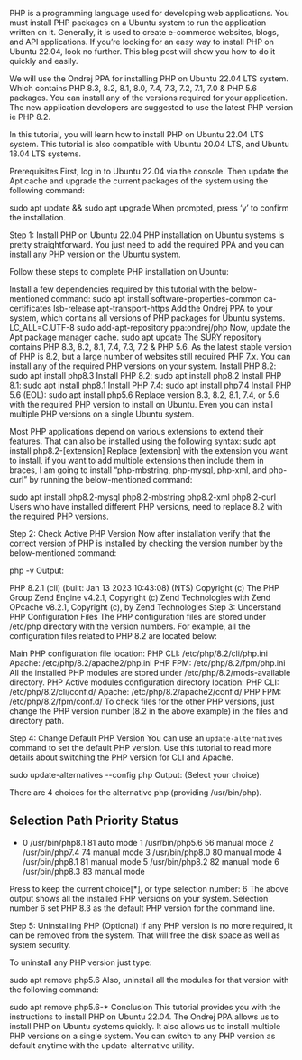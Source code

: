 PHP is a programming language used for developing web applications. You must install PHP packages on a Ubuntu system to run the application written on it. Generally, it is used to create e-commerce websites, blogs, and API applications. If you’re looking for an easy way to install PHP on Ubuntu 22.04, look no further. This blog post will show you how to do it quickly and easily.

We will use the Ondrej PPA for installing PHP on Ubuntu 22.04 LTS system. Which contains PHP 8.3, 8.2, 8.1, 8.0, 7.4, 7.3, 7.2, 7.1, 7.0 & PHP 5.6 packages. You can install any of the versions required for your application. The new application developers are suggested to use the latest PHP version ie PHP 8.2.

In this tutorial, you will learn how to install PHP on Ubuntu 22.04 LTS system. This tutorial is also compatible with Ubuntu 20.04 LTS, and Ubuntu 18.04 LTS systems.

Prerequisites
First, log in to Ubuntu 22.04 via the console. Then update the Apt cache and upgrade the current packages of the system using the following command:

sudo apt update && sudo apt upgrade 
When prompted, press ‘y’ to confirm the installation.

Step 1: Install PHP on Ubuntu 22.04
PHP installation on Ubuntu systems is pretty straightforward. You just need to add the required PPA and you can install any PHP version on the Ubuntu system.

Follow these steps to complete PHP installation on Ubuntu:

Install a few dependencies required by this tutorial with the below-mentioned command:
sudo apt install software-properties-common ca-certificates lsb-release apt-transport-https 
Add the Ondrej PPA to your system, which contains all versions of PHP packages for Ubuntu systems.
LC_ALL=C.UTF-8 sudo add-apt-repository ppa:ondrej/php 
Now, update the Apt package manager cache.
sudo apt update 
The SURY repository contains PHP 8.3, 8.2, 8.1, 7.4, 7.3, 7.2 & PHP 5.6. As the latest stable version of PHP is 8.2, but a large number of websites still required PHP 7.x. You can install any of the required PHP versions on your system.
Install PHP 8.2:
sudo apt install php8.3 
Install PHP 8.2:
sudo apt install php8.2 
Install PHP 8.1:
sudo apt install php8.1 
Install PHP 7.4:
sudo apt install php7.4 
Install PHP 5.6 (EOL):
sudo apt install php5.6 
Replace version 8.3, 8.2, 8.1, 7.4, or 5.6 with the required PHP version to install on Ubuntu. Even you can install multiple PHP versions on a single Ubuntu system.

Most PHP applications depend on various extensions to extend their features. That can also be installed using the following syntax:
sudo apt install php8.2-[extension]
Replace [extension] with the extension you want to install, if you want to add multiple extensions then include them in braces, I am going to install “php-mbstring, php-mysql, php-xml, and php-curl” by running the below-mentioned command:

sudo apt install php8.2-mysql php8.2-mbstring php8.2-xml php8.2-curl 
Users who have installed different PHP versions, need to replace 8.2 with the required PHP versions.

Step 2: Check Active PHP Version
Now after installation verify that the correct version of PHP is installed by checking the version number by the below-mentioned command:

php -v 
Output:

PHP 8.2.1 (cli) (built: Jan 13 2023 10:43:08) (NTS)
Copyright (c) The PHP Group
Zend Engine v4.2.1, Copyright (c) Zend Technologies
    with Zend OPcache v8.2.1, Copyright (c), by Zend Technologies
Step 3: Understand PHP Configuration Files
The PHP configuration files are stored under /etc/php directory with the version numbers. For example, all the configuration files related to PHP 8.2 are located below:

Main PHP configuration file location:
PHP CLI: /etc/php/8.2/cli/php.ini
Apache: /etc/php/8.2/apache2/php.ini
PHP FPM: /etc/php/8.2/fpm/php.ini
All the installed PHP modules are stored under /etc/php/8.2/mods-available directory.
PHP Active modules configuration directory location:
PHP CLI: /etc/php/8.2/cli/conf.d/
Apache: /etc/php/8.2/apache2/conf.d/
PHP FPM: /etc/php/8.2/fpm/conf.d/
To check files for the other PHP versions, just change the PHP version number (8.2 in the above example) in the files and directory path.

Step 4: Change Default PHP Version
You can use an `update-alternatives` command to set the default PHP version. Use this tutorial to read more details about switching the PHP version for CLI and Apache.

sudo update-alternatives --config php
Output: (Select your choice)

There are 4 choices for the alternative php (providing /usr/bin/php).

  Selection    Path             Priority   Status
------------------------------------------------------------
* 0            /usr/bin/php8.1   81        auto mode
  1            /usr/bin/php5.6   56        manual mode
  2            /usr/bin/php7.4   74        manual mode
  3            /usr/bin/php8.0   80        manual mode
  4            /usr/bin/php8.1   81        manual mode
  5            /usr/bin/php8.2   82        manual mode
  6            /usr/bin/php8.3   83        manual mode

Press  to keep the current choice[*], or type selection number: 6
The above output shows all the installed PHP versions on your system. Selection number 6 set PHP 8.3 as the default PHP version for the command line.

Step 5: Uninstalling PHP (Optional)
If any PHP version is no more required, it can be removed from the system. That will free the disk space as well as system security.

To uninstall any PHP version just type:

sudo apt remove php5.6 
Also, uninstall all the modules for that version with the following command:

sudo apt remove php5.6-* 
Conclusion
This tutorial provides you with the instructions to install PHP on Ubuntu 22.04. The Ondrej PPA allows us to install PHP on Ubuntu systems quickly. It also allows us to install multiple PHP versions on a single system. You can switch to any PHP version as default anytime with the update-alternative utility.
